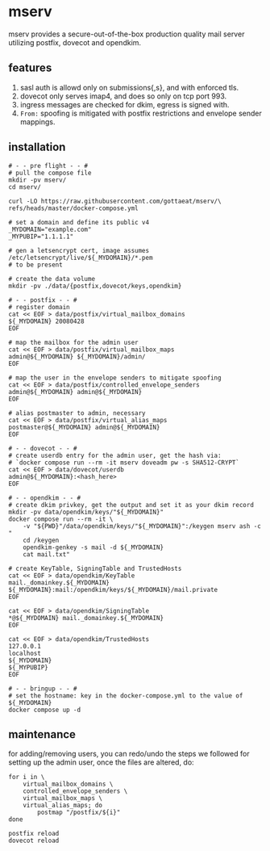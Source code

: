 # mserv
mserv provides a secure-out-of-the-box production quality mail server utilizing
postfix, dovecot and opendkim.

## features
1. sasl auth is allowd only on submissions{,s}, and with enforced tls.
2. dovecot only serves imap4, and does so only on tcp port 993.
3. ingress messages are checked for dkim, egress is signed with.
4. `From:` spoofing is mitigated with postfix restrictions and envelope sender
   mappings.

## installation
```
# - - pre flight - - #
# pull the compose file
mkdir -pv mserv/
cd mserv/

curl -LO https://raw.githubusercontent.com/gottaeat/mserv/\
refs/heads/master/docker-compose.yml

# set a domain and define its public v4
_MYDOMAIN="example.com"
_MYPUBIP="1.1.1.1"

# gen a letsencrypt cert, image assumes /etc/letsencrypt/live/${_MYDOMAIN}/*.pem
# to be present

# create the data volume
mkdir -pv ./data/{postfix,dovecot/keys,opendkim}

# - - postfix - - #
# register domain
cat << EOF > data/postfix/virtual_mailbox_domains
${_MYDOMAIN} 20080428
EOF

# map the mailbox for the admin user
cat << EOF > data/postfix/virtual_mailbox_maps
admin@${_MYDOMAIN} ${_MYDOMAIN}/admin/
EOF

# map the user in the envelope senders to mitigate spoofing
cat << EOF > data/postfix/controlled_envelope_senders
admin@${_MYDOMAIN} admin@${_MYDOMAIN}
EOF

# alias postmaster to admin, necessary
cat << EOF > data/postfix/virtual_alias_maps
postmaster@${_MYDOMAIN} admin@${_MYDOMAIN}
EOF

# - - dovecot - - #
# create userdb entry for the admin user, get the hash via:
# `docker compose run --rm -it mserv doveadm pw -s SHA512-CRYPT`
cat << EOF > data/dovecot/userdb
admin@${_MYDOMAIN}:<hash_here>
EOF

# - - opendkim - - #
# create dkim privkey, get the output and set it as your dkim record
mkdir -pv data/opendkim/keys/"${_MYDOMAIN}"
docker compose run --rm -it \
    -v "${PWD}"/data/opendkim/keys/"${_MYDOMAIN}":/keygen mserv ash -c "
    cd /keygen
    opendkim-genkey -s mail -d ${_MYDOMAIN}
    cat mail.txt"

# create KeyTable, SigningTable and TrustedHosts
cat << EOF > data/opendkim/KeyTable
mail._domainkey.${_MYDOMAIN} ${_MYDOMAIN}:mail:/opendkim/keys/${_MYDOMAIN}/mail.private
EOF

cat << EOF > data/opendkim/SigningTable
*@${_MYDOMAIN} mail._domainkey.${_MYDOMAIN}
EOF

cat << EOF > data/opendkim/TrustedHosts
127.0.0.1
localhost
${_MYDOMAIN}
${_MYPUBIP}
EOF

# - - bringup - - #
# set the hostname: key in the docker-compose.yml to the value of ${_MYDOMAIN}
docker compose up -d
```

## maintenance
for adding/removing users, you can redo/undo the steps we followed for setting
up the admin user, once the files are altered, do:
```
for i in \
    virtual_mailbox_domains \
    controlled_envelope_senders \
    virtual_mailbox_maps \
    virtual_alias_maps; do
        postmap "/postfix/${i}"
done

postfix reload
dovecot reload
```
